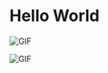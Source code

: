 # Hello World

![GIF](https://media.giphy.com/media/12iGN6AwDCXVmw/giphy.gif)


![GIF](https://media.giphy.com/media/W8krmZSDxPIfm/giphy.gif)
